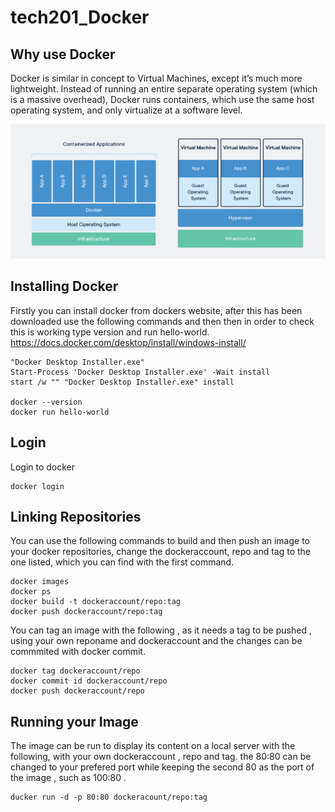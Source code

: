 # tech201_Docker

## Why use Docker

Docker is similar in concept to Virtual Machines, except it’s much more lightweight. Instead of running an entire separate operating system (which is a massive overhead), Docker runs containers, which use the same host operating system, and only virtualize at a software level.

![Alt text](Capture.PNG)

## Installing Docker

Firstly you can install docker from dockers website, after this has been downloaded use the following commands and then then in order to check this is working type version and run hello-world.
https://docs.docker.com/desktop/install/windows-install/
```
"Docker Desktop Installer.exe"
Start-Process 'Docker Desktop Installer.exe' -Wait install
start /w "" "Docker Desktop Installer.exe" install

docker --version
docker run hello-world
```
## Login

Login to docker 

```
docker login
```
## Linking Repositories

You can use the following commands to build and then push an image to your docker repositories, change the dockeraccount, repo and tag to the one listed, which you can find with the first command.

```
docker images
docker ps
docker build -t dockeraccount/repo:tag
docker push dockeraccount/repo:tag

```

You can tag an image with the following , as it needs a tag to be pushed , using your own reponame and dockeraccount and the changes can be commmited with docker commit.

```
docker tag dockeraccount/repo
docker commit id dockeraccount/repo
docker push dockeraccount/repo
```

## Running your Image

The image can be run to display its content on a local server with the following, with your own dockeraccount , repo and tag. the 80:80 can be changed to your prefered port while keeping the second 80 as the port of the image , such as 100:80 .

```
ducker run -d -p 80:80 dockeracount/repo:tag